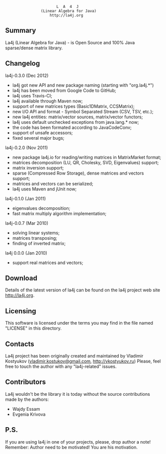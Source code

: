                            L  A  4  J
                    (Linear Algebra for Java)
                        http://la4j.org

 Summary
 -------
 
 La4j (Linear Algebra for Java) - is Open Source and 100% Java sparse/dense 
 matrix library. 
 
 
 Changelog
 ---------
 
 la4j-0.3.0 (Dec 2012)
 * la4j got new API and new package naming (starting with "org.la4j.*")
 * la4j has been moved from Google Code to GitHub;
 * la4j uses Travis-CI;
 * la4j available through Maven now;
 * support of new matrices types (Basic1DMatrix, CCSMatrix);
 * new I/O API and format - Symbol Separated Stream (CSV, TSV, etc.);
 * new la4j entities: matrix/vector sources, matrix/vector functors;
 * la4j uses default unchecked exceptions from java.lang.* now;
 * the code has been formated according to JavaCodeConv;
 * support of unsafe accessors;
 * fixed several major bugs;
 
 la4j-0.2.0 (Nov 2011)
 * new package la4j.io for reading/writing matrices in MatrixMarket format;
 * matrices decomposition (LU, QR, Cholesky, SVD, Eigenvalues) support;
 * matrix inversion support;
 * sparse (Compressed Row Storage), dense matrices and vectors support;
 * matrices and vectors can be serialized;
 * la4j uses Maven and jUnit now;
 
 la4j-0.1.0 (Jan 2011)
 * eigenvalues decomposition;
 * fast matrix multiply algorithm implementation;
 
 la4j-0.0.7 (Mar 2010)
 * solving linear systems;
 * matrices transposing;
 * finding of inverted matrix;
 
 la4j 0.0.0 (Jan 2010)
 * support real matrices and vectors;
 
 
 Download
 --------
 
 Details of the latest version of la4j can be found on the la4j
 project web site <http://la4j.org>.
 
 
 Licensing
 ---------
 
 This software is licensed under the terms you may find in the file 
 named "LICENSE" in this directory.
 
 
 Contacts
 --------
 
 La4j project has been originally created and maintained by 
 Vladimir Kostyukov (vladimir.kostukov@gmail.com, http://vkostyukov.ru)
 Please, feel free to touch the author with any "la4j-related" issues.


 Contributors
 ------------

 La4j wouldn't be the library it is today without the source contributions 
 made by the authors:

 - Wajdy Essam
 - Evgenia Krivova


 P.S.
 ----
 
 If you are using la4j in one of your projects, please, drop author a note!
 Remember: Author need to be motivated! You are his motivation.
 